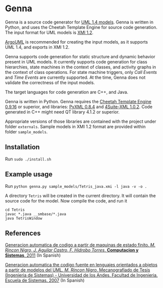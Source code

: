 # Genna

Genna is a source code generator for [UML 1.4 models](https://www.omg.org/spec/UML/1.4/About-UML/). Genna is written in
Python, and uses the Cheetah Template Engine for source code generation. The input format for UML models
is [XMI 1.2](https://www.omg.org/cgi-bin/doc?formal/02-01-01).

[ArgoUML](http://argouml.tigris.org/) is recommended for creating the input models, as it supports UML 1.4, and
exports in XMI 1.2.

Genna supports code generation for static structure and dynamic behavior present in UML models. It currently supports
code generation for class hierarchies, state machines in the context of classes, and activity graphs in the context of
class operations. For state machine triggers, only *Call Events* and *Time Events* are currently supported. At the time,
Genna does not validate the correctness of the input models.

The target languages for code generation are C++, and Java.

Genna is written in Python. Genna requires the
[Cheetah Template Engine 0.9.16](http://cheetahtemplate.org/) or superior, and libraries: [PyXML 0.8.4](https://pypi.org/project/PyXML/)
and [4Suite-XML 1.0.2](https://pypi.org/project/4Suite-XML/). Code generated in C++ might need QT library 4.1.2 or superior.

Appropriate versions of those libraries are contained with the project under folder `externals`. Sample models in XMI 1.2 format
are provided within folder `sample_models`.

## Installation

Run `sudo ./install.sh`

## Example usage

Run `python genna.py sample_models/Tetris_java.xmi -l java -v -o .`

A directory `Tetris` will be created in the current directory. It will contain the source code for the model. Now compile the code, and
run it

```
cd Tetris
javac *.java __smbase/*.java
java TetrisWindow
```

## References

[Generacion automatica de codigo a partir de maquinas de estado finito. *M. Rincon Nigro,
J. Aguilar Castro, F. Hidrobo Torres*. **Computacion y Sistemas**, 2011](http://www.scielo.org.mx/pdf/cys/v14n4/v14n4a7.pdf) (In Spanish)

[Generacion automatica the codigo fuente en lenguajes orientados a objetos a partir de modelos del UML. *M. Rincon Nigro*.
Mecanografiado de Tesis (Ingenieria de Sistemas) - Universidad de los Andes. Facultad de Ingenieria. Escuela de Sistemas. 2007](https://www.researchgate.net/publication/44471254_Generacion_automatica_de_codigo_fuente_en_lenguajes_orientados_a_objetos_a_partir_de_modelos_del_UML_Mario_Rincon_Nigro) (In Spanish)
